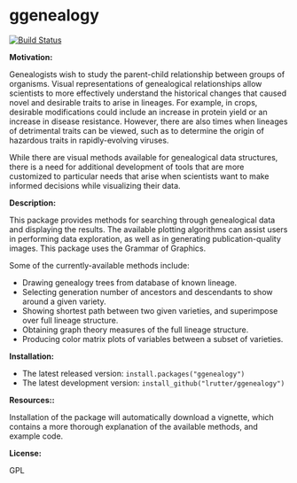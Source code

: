 # ggenealogy

[![Build Status](https://travis-ci.org/lrutter/ggenealogy.png?branch=master)](https://travis-ci.org/lrutter/ggenealogy)

**Motivation:**

Genealogists wish to study the parent-child relationship between groups of organisms. Visual representations of genealogical relationships allow scientists to more effectively understand the historical changes that caused novel and desirable traits to arise in lineages. For example, in crops, desirable modifications could include an increase in protein yield or an increase in disease resistance. However, there are also times when lineages of detrimental traits can be viewed, such as to determine the origin of hazardous traits in rapidly-evolving viruses.

While there are visual methods available for genealogical data structures, there is a need for additional development of tools that are more customized to particular needs that arise when scientists want to make informed decisions while visualizing their data.

**Description:** 

This package provides methods for searching through genealogical data and displaying the results. The available plotting algorithms can assist users in performing data exploration, as well as in generating publication-quality images. This package uses the Grammar of Graphics.

Some of the currently-available methods include:

  * Drawing genealogy trees from database of known lineage.
  * Selecting generation number of ancestors and descendants to show around a given variety.
  * Showing shortest path between two given varieties, and superimpose over full lineage structure.
  * Obtaining graph theory measures of the full lineage structure.
  * Producing color matrix plots of variables between a subset of varieties.

**Installation:**

* The latest released version: `install.packages("ggenealogy")`
* The latest development version: `install_github("lrutter/ggenealogy")`

**Resources::**

Installation of the package will automatically download a vignette, which contains a more thorough explanation of the available methods, and example code.

**License:**

GPL